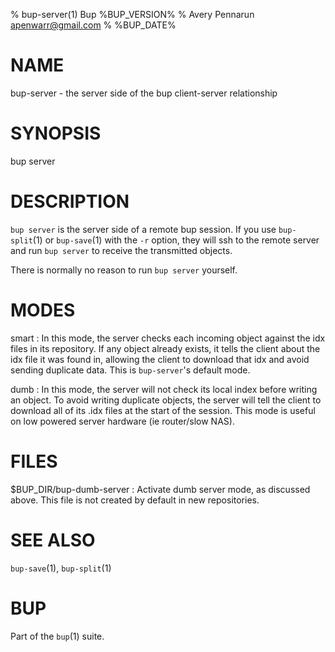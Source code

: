 % bup-server(1) Bup %BUP_VERSION%
% Avery Pennarun <apenwarr@gmail.com>
% %BUP_DATE%

# NAME

bup-server - the server side of the bup client-server relationship

# SYNOPSIS

bup server

# DESCRIPTION

`bup server` is the server side of a remote bup session. 
If you use `bup-split`(1) or `bup-save`(1) with the `-r`
option, they will ssh to the remote server and run `bup
server` to receive the transmitted objects.

There is normally no reason to run `bup server` yourself.

# MODES

smart
:   In this mode, the server checks each incoming object
    against the idx files in its repository.  If any object
    already exists, it tells the client about the idx file
    it was found in, allowing the client to download that
    idx and avoid sending duplicate data.  This is
    `bup-server`'s default mode.

dumb
:   In this mode, the server will not check its local index
    before writing an object.  To avoid writing duplicate
    objects, the server will tell the client to download all
    of its .idx files at the start of the session.  This
    mode is useful on low powered server hardware (ie
    router/slow NAS).

# FILES

$BUP_DIR/bup-dumb-server
:   Activate dumb server mode, as discussed above.  This file is not created by
    default in new repositories.

# SEE ALSO

`bup-save`(1), `bup-split`(1)

# BUP

Part of the `bup`(1) suite.
